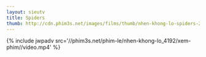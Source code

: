 ```yaml
---
layout: sieutv
title: Spiders
thumb: http://cdn.phim3s.net/images/films/thumb/nhen-khong-lo-spiders-2013.jpg
---
```

{% include jwpadv src='//phim3s.net/phim-le/nhen-khong-lo_4192/xem-phim//video.mp4' %}